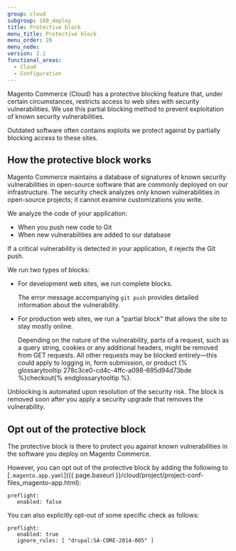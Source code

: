 ```yaml
---
group: cloud
subgroup: 160_deploy
title: Protective block
menu_title: Protective block
menu_order: 20
menu_node:
version: 2.1
functional_areas:
  - Cloud
  - Configuration
---
```


Magento Commerce (Cloud) has a protective blocking feature that, under certain circumstances, restricts access to web sites with security vulnerabilities. We use this partial blocking method to prevent exploitation of known security vulnerabilities.

Outdated software often contains exploits we protect against by partially blocking access to these sites.

## How the protective block works

Magento Commerce maintains a database of signatures of known security vulnerabilities in open-source software that are commonly deployed on our infrastructure. The security check analyzes only known vulnerabilities in open-source projects; it cannot examine customizations you write.

We analyze the code of your application:

* When you push new code to Git
* When new vulnerabilities are added to our database

If a critical vulnerability is detected in your application, it rejects the Git push.

We run two types of blocks:

*	For development web sites, we run complete blocks.

	The error message accompanying `git push` provides detailed information about the vulnerability.

*	For production web sites, we run a "partial block" that allows the site to stay mostly online.

	Depending on the nature of the vulnerability, parts of a request, such as a query string, cookies or any additional headers, might be removed from GET requests. All other requests may be blocked entirely&mdash;this could apply to logging in, form submission, or product {% glossarytooltip 278c3ce0-cd4c-4ffc-a098-695d94d73bde %}checkout{% endglossarytooltip %}.

Unblocking is automated upon resolution of the security risk. The block is removed soon after you apply a security upgrade that removes the vulnerability.

## Opt out of the protective block

The protective block is there to protect you against known vulnerabilities in the software you deploy on Magento Commerce.

However, you can opt out of the protective block by adding the following to [`.magento.app.yaml`]({{ page.baseurl }}/cloud/project/project-conf-files_magento-app.html):

    preflight:
       enabled: false

You can also explicitly opt-out of some specific check as follows:

    preflight:
       enabled: true
       ignore_rules: [ "drupal:SA-CORE-2014-005" ]
